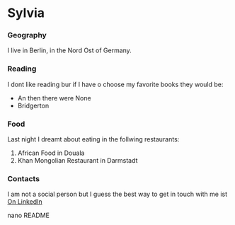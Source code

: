 # Sylvia

### Geography
I live in Berlin, in the Nord Ost of Germany.

### Reading
I dont like reading bur if I have o choose my favorite books they would be:
- An then there were None
- Bridgerton

### Food
Last night I dreamt about eating in the follwing restaurants:
1. African Food in Douala
2. Khan Mongolian Restaurant in Darmstadt

### Contacts
I am not a social person but I guess the best way to get in touch with me ist 
[On LinkedIn](https://en.wikipedia.org/wiki/GitHub)

nano README
